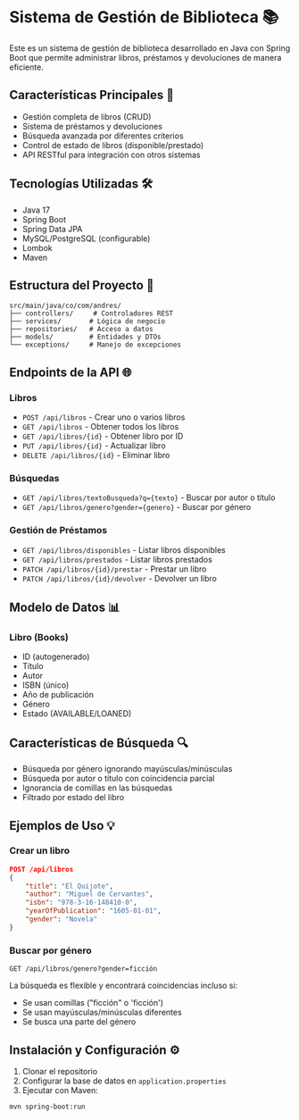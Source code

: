 # Sistema de Gestión de Biblioteca 📚

Este es un sistema de gestión de biblioteca desarrollado en Java con Spring Boot que permite administrar libros, préstamos y devoluciones de manera eficiente.

## Características Principales 🌟

- Gestión completa de libros (CRUD)
- Sistema de préstamos y devoluciones
- Búsqueda avanzada por diferentes criterios
- Control de estado de libros (disponible/prestado)
- API RESTful para integración con otros sistemas

## Tecnologías Utilizadas 🛠️

- Java 17
- Spring Boot
- Spring Data JPA
- MySQL/PostgreSQL (configurable)
- Lombok
- Maven

## Estructura del Proyecto 📁

```
src/main/java/co/com/andres/
├── controllers/     # Controladores REST
├── services/       # Lógica de negocio
├── repositories/   # Acceso a datos
├── models/         # Entidades y DTOs
└── exceptions/     # Manejo de excepciones
```

## Endpoints de la API 🌐

### Libros

- `POST /api/libros` - Crear uno o varios libros
- `GET /api/libros` - Obtener todos los libros
- `GET /api/libros/{id}` - Obtener libro por ID
- `PUT /api/libros/{id}` - Actualizar libro
- `DELETE /api/libros/{id}` - Eliminar libro

### Búsquedas

- `GET /api/libros/textoBusqueda?q={texto}` - Buscar por autor o título
- `GET /api/libros/genero?gender={genero}` - Buscar por género

### Gestión de Préstamos

- `GET /api/libros/disponibles` - Listar libros disponibles
- `GET /api/libros/prestados` - Listar libros prestados
- `PATCH /api/libros/{id}/prestar` - Prestar un libro
- `PATCH /api/libros/{id}/devolver` - Devolver un libro

## Modelo de Datos 📊

### Libro (Books)
- ID (autogenerado)
- Título
- Autor
- ISBN (único)
- Año de publicación
- Género
- Estado (AVAILABLE/LOANED)

## Características de Búsqueda 🔍

- Búsqueda por género ignorando mayúsculas/minúsculas
- Búsqueda por autor o título con coincidencia parcial
- Ignorancia de comillas en las búsquedas
- Filtrado por estado del libro

## Ejemplos de Uso 💡

### Crear un libro
```json
POST /api/libros
{
    "title": "El Quijote",
    "author": "Miguel de Cervantes",
    "isbn": "978-3-16-148410-0",
    "yearOfPublication": "1605-01-01",
    "gender": "Novela"
}
```

### Buscar por género
```
GET /api/libros/genero?gender=ficción
```
La búsqueda es flexible y encontrará coincidencias incluso si:
- Se usan comillas ("ficción" o 'ficción')
- Se usan mayúsculas/minúsculas diferentes
- Se busca una parte del género

## Instalación y Configuración ⚙️

1. Clonar el repositorio
2. Configurar la base de datos en `application.properties`
3. Ejecutar con Maven:
```bash
mvn spring-boot:run
```

